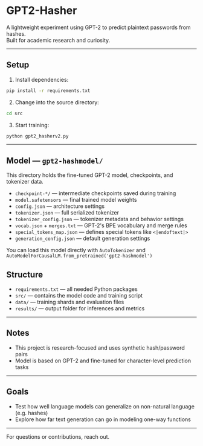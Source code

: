 # GPT2-Hasher

A lightweight experiment using GPT-2 to predict plaintext passwords from hashes.  
Built for academic research and curiosity.

---

## Setup

1. Install dependencies:

```bash
pip install -r requirements.txt
```

2. Change into the source directory:

```bash
cd src
```

3. Start training:

```bash
python gpt2_hasherv2.py
```

---

##  Model — `gpt2-hashmodel/`

This directory holds the fine-tuned GPT-2 model, checkpoints, and tokenizer data.

- `checkpoint-*/` — intermediate checkpoints saved during training
- `model.safetensors` — final trained model weights
- `config.json` — architecture settings
- `tokenizer.json` — full serialized tokenizer
- `tokenizer_config.json` — tokenizer metadata and behavior settings
- `vocab.json` + `merges.txt` — GPT-2's BPE vocabulary and merge rules
- `special_tokens_map.json` — defines special tokens like `<|endoftext|>`
- `generation_config.json` — default generation settings

You can load this model directly with `AutoTokenizer` and `AutoModelForCausalLM.from_pretrained('gpt2-hashmodel')`


## Structure

- `requirements.txt` — all needed Python packages
- `src/` — contains the model code and training script
- `data/` — training shards and evaluation files
- `results/` — output folder for inferences and metrics

---

## Notes

- This project is research-focused and uses synthetic hash/password pairs  
- Model is based on GPT-2 and fine-tuned for character-level prediction tasks

---

## Goals

- Test how well language models can generalize on non-natural language (e.g. hashes)
- Explore how far text generation can go in modeling one-way functions

---

For questions or contributions, reach out.